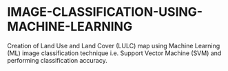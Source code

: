 # IMAGE-CLASSIFICATION-USING-MACHINE-LEARNING
 Creation of Land Use and Land Cover (LULC) map using Machine Learning (ML) image classification technique i.e. Support Vector Machine (SVM) and performing  classification accuracy.
